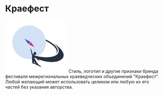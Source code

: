 # Краефест
<img src="https://raw.githubusercontent.com/genagl/kraefest/077e5f351799600f82cbb30c15bed4437aa88d04/kraefest.logo.1.svg" al="logo.1" style="width:200px;" />
Стиль, логотип и другие признаки бренда фестиваля межрегиональных краеведческих объединений "Краефест".
Любой желающий может использовать целиком или любую их его частей без указания авторства.
